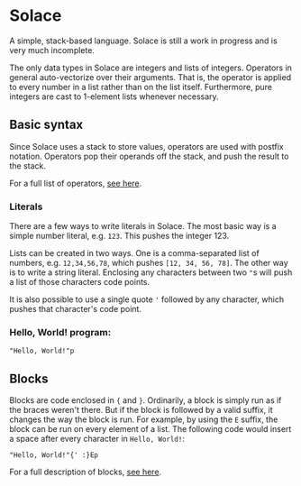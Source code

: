 # Solace

A simple, stack-based language. Solace is still a work in progress and is very much incomplete.

The only data types in Solace are integers and lists of integers. Operators in general auto-vectorize over their arguments. That is, the operator is applied to every number in a list rather than on the list itself. Furthermore, pure integers are cast to 1-element lists whenever necessary.

## Basic syntax

Since Solace uses a stack to store values, operators are used with postfix notation. Operators pop their operands off the stack, and push the result to the stack.

For a full list of operators, [see here](https://github.com/splcurran/Solace/blob/master/Operators.md).

### Literals

There are a few ways to write literals in Solace. The most basic way is a simple number literal, e.g. `123`. This pushes the integer 123.

Lists can be created in two ways. One is a comma-separated list of numbers, e.g. `12,34,56,78`, which pushes `[12, 34, 56, 78]`. The other way is to write a string literal. Enclosing any characters between two `"`s will push a list of those characters code points.

It is also possible to use a single quote `'` followed by any character, which pushes that character's code point.

### Hello, World! program:

    "Hello, World!"p

## Blocks

Blocks are code enclosed in `{` and `}`. Ordinarily, a block is simply run as if the braces weren't there. But if the block is followed by a valid suffix, it changes the way the block is run. For example, by using the `E` suffix, the block can be run on every element of a list. The following code would insert a space after every character in `Hello, World!`:

    "Hello, World!"{' :}Ep

For a full description of blocks, [see here](https://github.com/splcurran/Solace/blob/master/Blocks.md).
